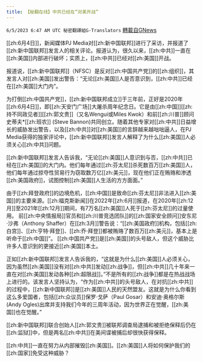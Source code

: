 ```yaml
---
title: 【秘翻在线】中共已经在“对美开战”
---
```

`6/5/2023 6:47 AM UTC 秘密翻譯組G-Translators` [轉載自GNews](https://gnews.org/articles/1358195)

[[zh:6月4日]]，新闻媒体PJ Media对[[zh:新中国联邦]]进行了采访，并报道了[[zh:新中国联邦]]发言人的相关评论。报道认为，很久以来，[[zh:中共]]一直在[[zh:美国]]内部进行破坏；实质上，[[zh:中共]]已经对[[zh:美国]]开战。

报道说，[[zh:新中国联邦]]（NFSC）是反对[[zh:中国共产党]]的[[zh:组织]]，其发言人对[[zh:美国]]发出警告：“无论[[zh:美国]]人是否意识到，[[zh:中共]]已经在[[zh:美国]]大门内”。

为打倒[[zh:中国共产党]]，[[zh:新中国联邦成立]]于三年前，正好是2020年[[zh:6月4日]]，即[[zh:天安门广场]]大屠杀周年纪念日。它是由[[zh:中国]][[zh:持不同政见者]][[zh:郭文贵]]（又名Wengui或Miles Kwok）和前[[zh:川普]]顾问史蒂夫\*[[zh:班农]] (Steve Bannon)共同创立。随着其他专家对[[zh:中共]]日益增长的威胁发出警告，以及[[zh:中共]]对[[zh:美国]]的言辞越来越咄咄逼人，在PJ Media获得的独家评论中，[[zh:新中国联邦]]发言人解释了为什么[[zh:美国]]人必须关心[[zh:中共]]问题。

[[zh:新中国联邦]]发言人告诉我，“无论[[zh:美国]]人意识到与否，[[zh:中共]]已经在[[zh:美国]]的大门内。他们每年通过[[zh:芬太尼]]杀死数百万[[zh:美国]]人，他们每年通过掠夺性贸易行为窃取数万亿[[zh:美元]]，现在他们正在贿赂和渗透[[zh:美国政府]]，试图控制[[zh:美国]]人生活的方方面面。”

由于[[zh:拜登政府]]的边境危机，[[zh:中国]]是致命[[zh:芬太尼]]非法进入[[zh:美国]]的主要来源。[[zh:福克斯新闻]]在2022年[[zh:6月]]报道，在2020年[[zh:12月]]至2021年[[zh:12月]]期间，有7万名[[zh:美国]]人死于[[zh:芬太尼]]的过量使用。 前[[zh:中央情报局]]官员和[[zh:川普竞选团队]]的[[zh:国家安全顾问]]安东尼·沙弗（Anthony Shaffer）在[[zh:3月]]警告说：“[[zh:美国政府]]机构，包括[[zh:白宫]]、[[zh:亨特·拜登]]、[[zh:乔·拜登]]都被贿赂了数百万[[zh:美元]]，基本上是听命于[[zh:中国]]”。 [[zh:中国共产党]]是[[zh:美国]]的头号敌人，但这个威胁比许多人意识到的更接近[[zh:美国]]本土。

正如[[zh:新中国联邦]]发言人告诉我的，“这就是为什么[[zh:美国]]人必须关心，因为虽然[[zh:美国]]没有对[[zh:中共]]发动[[zh:战争]]，但[[zh:中共]]几十年来一直在对[[zh:美国]]发动各种[[zh:超限战]]。”不是所有的[[zh:战争]]都是在热战战场上进行的。该发言人坚持认为，“作为[[zh:中共]]的头号敌人，在对抗[[zh:中共]]的过程中，[[zh:新中国联邦]]是[[zh:美国]]人民的天然盟友。这就是为什么你看到这么多爱国者，包括[[zh:众议员]]保罗·戈萨（Paul Gosar）和安迪·奥格尔斯(Andy Ogles)出席并支持我们今年的三周年活动，因为世界正在觉醒，[[zh:美国]]也在觉醒。”

[[zh:新中国联邦]]联合创始人[[zh:郭文贵]]被联邦调查局逮捕和被拒绝保释后仍在[[zh:监狱]]中，但是两名[[zh:中共]]在美间谍被捕后却很快获得保释。

[[zh:中共]]一直在努力从内部摧毁[[zh:美国]]。[[zh:美国]]人将如何保护我们的[[zh:国家]]免受这种威胁？
